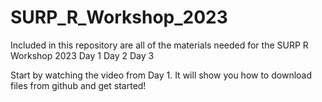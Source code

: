 # SURP_R_Workshop_2023
Included in this repository are all of the materials needed for the SURP R Workshop 2023 
Day 1
Day 2
Day 3

Start by watching the video from Day 1. It will show you how to download files from github and get started!

